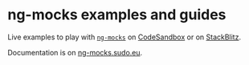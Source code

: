 # ng-mocks examples and guides

Live examples to play with [`ng-mocks`](https://www.npmjs.com/package/ng-mocks)
on [CodeSandbox](https://codesandbox.io/s/github/help-me-mom/ng-mocks-sandbox?file=/src/test.spec.ts)
or
on [StackBlitz](https://stackblitz.com/github/help-me-mom/ng-mocks-sandbox?file=src/test.spec.ts).

Documentation is on [ng-mocks.sudo.eu](https://ng-mocks.sudo.eu/).
